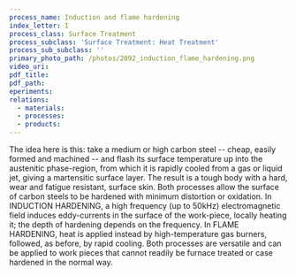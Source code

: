 ```yaml
---
process_name: Induction and flame hardening
index_letter: I
process_class: Surface Treatment
process_subclass: 'Surface Treatment: Heat Treatment'
process_sub_subclass: ''
primary_photo_path: /photos/2092_induction_flame_hardening.png
video_uri:
pdf_title:
pdf_path:
eperiments:
relations:
  - materials:
  - processes:
  - products:
---
```


The idea here is this: take a medium or high carbon steel -- cheap, easily formed and machined -- and flash its surface temperature up into the austenitic phase-region, from which it is rapidly cooled from a gas or liquid jet, giving a martensitic surface layer. The result is a tough body with a hard, wear and fatigue resistant, surface skin. Both processes allow the surface of carbon steels to be hardened with minimum distortion or oxidation. In INDUCTION HARDENING, a high frequency (up to 50kHz) electromagnetic field induces eddy-currents in the surface of the work-piece, locally heating it; the depth of hardening depends on the frequency. In FLAME HARDENING, heat is applied instead by high-temperature gas burners, followed, as before, by rapid cooling. Both processes are versatile and can be applied to work pieces that cannot readily be furnace treated or case hardened in the normal way.



